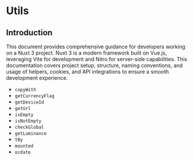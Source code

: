 # Utils
## Introduction
This document provides comprehensive guidance for developers working on a Nuxt 3 project. Nuxt 3 is a modern framework built on Vue.js, leveraging Vite for development and Nitro for server-side capabilities. This documentation covers project setup, structure, naming conventions, and usage of helpers, cookies, and API integrations to ensure a smooth development experience.

- `copyWith`
- `getCurrencyFlag`
- `getDeviceId`
- `getUrl`
- `isEmpty`
- `isNotEmpty`
- `checkGlobal`
- `getLuminance`
- `tBy`
- `mounted`
- `ocdate`

